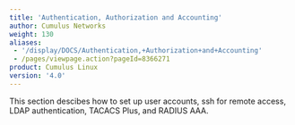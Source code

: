 ```yaml
---
title: 'Authentication, Authorization and Accounting'
author: Cumulus Networks
weight: 130
aliases:
 - '/display/DOCS/Authentication,+Authorization+and+Accounting'
 - /pages/viewpage.action?pageId=8366271
product: Cumulus Linux
version: '4.0'
---
```

This section descibes how to set up user accounts, ssh for remote access, LDAP authentication, TACACS Plus, and RADIUS AAA.
